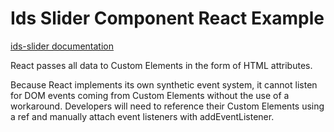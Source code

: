 # Ids Slider Component React Example

[ids-slider documentation](https://github.com/infor-design/enterprise-wc/blob/main/src/components/ids-slider/README.md)

React passes all data to Custom Elements in the form of HTML attributes.

Because React implements its own synthetic event system, it cannot listen for DOM events coming from Custom Elements without the use of a workaround. Developers will need to reference their Custom Elements using a ref and manually attach event listeners with addEventListener.
